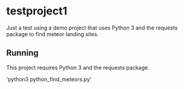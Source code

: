 # testproject1
Just a test using a demo project that uses Python 3 and the requests package to find meteor landing sites.

## Running

This project requires Python 3 and the requests package.

'python3 python_find_meteors.py'
